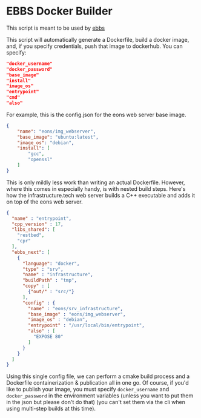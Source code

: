 # EBBS Docker Builder

This script is meant to be used by [ebbs](https://github.com/eons-dev/bin_ebbs)

This script will automatically generate a Dockerfile, build a docker image, and, if you specify credentials, push that image to dockerhub.
You can specify:
```json
"docker_username"
"docker_password"
"base_image"
"install"
"image_os"
"entrypoint"
"cmd"
"also"
```

For example, this is the config.json for the eons web server base image.
```json
{
    "name": "eons/img_webserver",
    "base_image": "ubuntu:latest",
    "image_os": "debian",
    "install": [
        "gcc",
        "openssl"
    ]
}
```

This is only mildly less work than writing an actual Dockerfile. However, where this comes in especially handy, is with nested build steps.
Here's how the infrastructure.tech web server builds a C++ executable and adds it on top of the eons web server.

```json
{
  "name" : "entrypoint",
  "cpp_version" : 17,
  "libs_shared": [
    "restbed",
    "cpr"
  ],
  "ebbs_next": [
    {
      "language": "docker",
      "type" : "srv",
      "name" : "infrastructure",
      "buildPath" : "tmp",
      "copy" : [
        {"out/" : "src/"}
      ],
      "config" : {
        "name" : "eons/srv_infrastructure",
        "base_image" : "eons/img_webserver",
        "image_os" : "debian",
        "entrypoint" : "/usr/local/bin/entrypoint",
        "also" : [
          "EXPOSE 80"
        ]
      }
    }
  ]
}
```
Using this single config file, we can perform a cmake build process and a Dockerfile containerization & publication all in one go.
Of course, if you'd like to publish your image, you must specify `docker_username` and `docker_password` in the environment variables (unless you want to put them in the json but please don't do that) (you can't set them via the cli when using multi-step builds at this time).